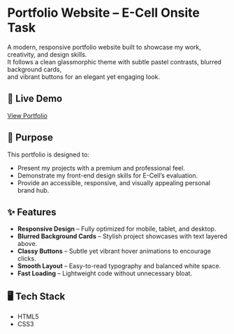 # Portfolio Website – E-Cell Onsite Task

A modern, responsive portfolio website built to showcase my work, creativity, and design skills.  
It follows a clean glassmorphic theme with subtle pastel contrasts, blurred background cards,  
and vibrant buttons for an elegant yet engaging look.

## 🚀 Live Demo
[View Portfolio](https://pradee-07.github.io/E-cell_onsite/)  

## 🎯 Purpose
This portfolio is designed to:
- Present my projects with a premium and professional feel.
- Demonstrate my front-end design skills for E-Cell’s evaluation.
- Provide an accessible, responsive, and visually appealing personal brand hub.

## ✨ Features
- **Responsive Design** – Fully optimized for mobile, tablet, and desktop.
- **Blurred Background Cards** – Stylish project showcases with text layered above.
- **Classy Buttons** – Subtle yet vibrant hover animations to encourage clicks.
- **Smooth Layout** – Easy-to-read typography and balanced white space.
- **Fast Loading** – Lightweight code without unnecessary bloat.

## 🖥️ Tech Stack
- HTML5
- CSS3
